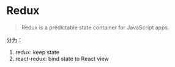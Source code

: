 # Redux

> Redux is a predictable state container for JavaScript apps.

分为：

1. redux: keep state
2. react-redux: bind state to React view
